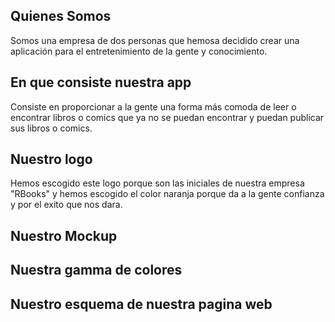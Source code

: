 ## Quienes Somos
Somos una empresa de dos personas que hemosa decidido crear una aplicación para el entretenimiento de la gente y conocimiento.


## En que consiste nuestra app
Consiste en proporcionar a la gente una forma más comoda de leer o encontrar libros o comics que ya no se puedan encontrar y puedan publicar sus libros o comics. 


## Nuestro logo
Hemos escogido este logo porque son las iniciales de nuestra empresa "RBooks" y hemos escogido el color naranja porque da a la gente confianza y por el exito que nos dara.

## Nuestro Mockup


## Nuestra gamma de colores


## Nuestro esquema de nuestra pagina web


